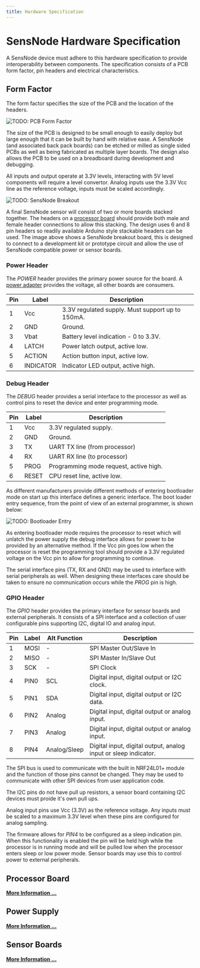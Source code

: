 ```yaml
---
title: Hardware Specification
---
```

# SensNode Hardware Specification

A SensNode device must adhere to this hardware specification to provide interoperability between components. The specification
consists of a PCB form factor, pin headers and electrical characteristics.

## Form Factor

The form factor specifies the size of the PCB and the location of the headers.

![TODO: PCB Form Factor]()

The size of the PCB is designed to be small enough to easily deploy but large enough that it can be built by hand with
relative ease. A SensNode (and associated back pack boards) can be etched or milled as single sided PCBs as well as
being fabricated as multiple layer boards. The design also allows the PCB to be used on a breadboard during development
and debugging.

All inputs and output operate at 3.3V levels, interacting with 5V level components will require a level convertor. Analog
inputs use the 3.3V Vcc line as the reference voltage, inputs must be scaled accordingly.

![TODO: SensNode Breakout]()

A final SensNode sensor will consist of two or more boards stacked together. The headers on a [processor board](/pages/sensnode/cpuboard.html)
should provide both male and female header connections to allow this stacking. The design uses 6 and 8 pin headers so
readily available Arduino style stackable headers can be used. The image above shows a SensNode breakout board, this
is designed to connect to a development kit or prototype circuit and allow the use of SensNode compatible power or sensor
boards.

### Power Header

The *POWER* header provides the primary power source for the board. A [power adapter](/pages/sensnode/powerboard.html) provides
the voltage, all other boards are consumers.

|Pin|Label    |Description                                     |
|---|---------|------------------------------------------------|
| 1 |Vcc      |3.3V regulated supply. Must support up to 150mA.|
| 2 |GND      |Ground.                                         |
| 3 |Vbat     |Battery level indication - 0 to 3.3V.           |
| 4 |LATCH    |Power latch output, active low.                 |
| 5 |ACTION   |Action button input, active low.                |
| 6 |INDICATOR|Indicator LED output, active high.              |

### Debug Header

The *DEBUG* header provides a serial interface to the processor as well as control pins to reset the device and enter
programming mode.

|Pin|Label    |Description                                     |
|---|---------|------------------------------------------------|
| 1 |Vcc      |3.3V regulated supply.                          |
| 2 |GND      |Ground.                                         |
| 3 |TX       |UART TX line (from processor)                   |
| 4 |RX       |UART RX line (to processor)                     |
| 5 |PROG     |Programming mode request, active high.          |
| 6 |RESET    |CPU reset line, active low.                     |

As different manufacturers provide different methods of entering bootloader mode on start up this interface defines
a generic interface. The boot loader entry sequence, from the point of view of an external programmer, is shown below:

![TODO: Bootloader Entry]()

As entering bootloader mode requires the processor to reset which will unlatch the power supply the debug interface
allows for power to be provided by an alternative method. If the Vcc pin goes low when the processor is reset the
programming tool should provide a 3.3V regulated voltage on the Vcc pin to allow for programming to continue.

The serial interface pins (TX, RX and GND) may be used to interface with serial peripherals as well. When designing
these interfaces care should be taken to ensure no communication occurs while the *PROG* pin is high.

### GPIO Header

The *GPIO* header provides the primary interface for sensor boards and external peripherals. It consists of a SPI
interface and a collection of user configurable pins supporting I2C, digital IO and analog input.

|Pin|Label|Alt Function|Description                                                    |
|---|-----|------------|---------------------------------------------------------------|
| 1 |MOSI |-           |SPI Master Out/Slave In                                        |
| 2 |MISO |-           |SPI Master In/Slave Out                                        |
| 3 |SCK  |-           |SPI Clock                                                      |
| 4 |PIN0 |SCL         |Digital input, digital output or I2C clock.                    |
| 5 |PIN1 |SDA         |Digital input, digital output or I2C data.                     |
| 6 |PIN2 |Analog      |Digital input, digital output or analog input.                 |
| 7 |PIN3 |Analog      |Digital input, digital output or analog input.                 |
| 8 |PIN4 |Analog/Sleep|Digital input, digital output, analog input or sleep indicator.|

The SPI bus is used to communicate with the built in NRF24L01+ module and the function of those pins cannot be changed.
They may be used to communicate with other SPI devices from user application code.

The I2C pins do not have pull up resistors, a sensor board containing I2C devices must proide it's own pull ups.

Analog input pins use Vcc (3.3V) as the reference voltage. Any inputs must be scaled to a maximum 3.3V level when these
pins are configured for analog sampling.

The firmware allows for *PIN4* to be configured as a sleep indication pin. When this functionality is enabled the pin
will be held high while the processor is in running mode and will be pulled low when the processor enters sleep or
low power mode. Sensor boards may use this to control power to external peripherals.

## Processor Board

**[More Information ...](/pages/sensnode/cpuboard.html)**

## Power Supply

**[More Information ...](/pages/sensnode/powerboard.html)**

## Sensor Boards

**[More Information ...](/pages/sensnode/backpack.html)**
